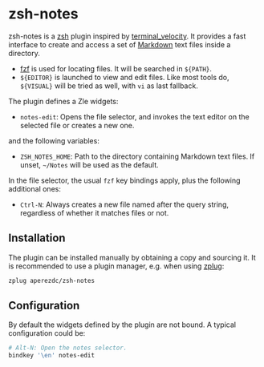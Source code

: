 # zsh-notes

zsh-notes is a [zsh](http://www.zsh.org/) plugin inspired by
[terminal_velocity](https:/A/www.seanh.cc/terminal_velocity/). It provides a
fast interface to create and access a set of
[Markdown](https://en.wikipedia.org/wiki/Markdown) text files inside a
directory.

- [fzf](https://github.com/junegunn/fzf) is used for locating files. It
  will be searched in `${PATH}`.
- `${EDITOR}` is launched to view and edit files. Like most tools do,
  `${VISUAL}` will be tried as well, with `vi` as last fallback.

The plugin defines a Zle widgets:

- `notes-edit`: Opens the file selector, and invokes the text editor on the
  selected file or creates a new one.

and the following variables:

- `ZSH_NOTES_HOME`: Path to the directory containing Markdown text files.
  If unset, `~/Notes` will be used as the default.

In the file selector, the usual `fzf` key bindings apply, plus the following
additional ones:

- `Ctrl-N`: Always creates a new file named after the query string, regardless
  of whether it matches files or not.


## Installation

The plugin can be installed manually by obtaining a copy and sourcing it.
It is recommended to use a plugin manager, e.g. when using
[zplug](https://github.com/zplug/zplug):

```sh
zplug aperezdc/zsh-notes
```


## Configuration

By default the widgets defined by the plugin are not bound. A typical
configuration could be:

```sh
# Alt-N: Open the notes selector.
bindkey '\en' notes-edit
```

